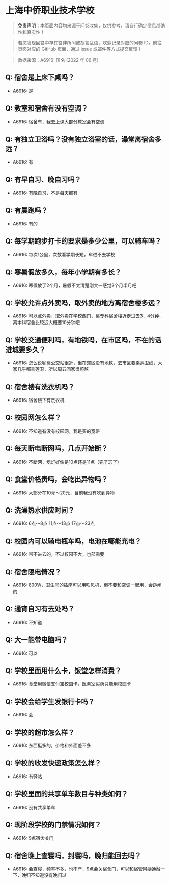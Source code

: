 # 上海中侨职业技术学校

> [免责声明](https://colleges.chat/#_3)：本页面内容均来源于问卷收集，仅供参考，请自行确定信息准确性和真实性！

> 若您发现回答中存在答非所问或胡言乱语，欢迎记录对应的问卷 ID，前往页面对应的 GitHub 页面，通过 issue 或邮件等方式提交反馈！

> 数据来源：A6916: 匿名 (2022 年 06 月)

## Q: 宿舍是上床下桌吗？

- A6916: 是

## Q: 教室和宿舍有没有空调？

- A6916: 宿舍有，我去上课大部分教室会有空调

## Q: 有独立卫浴吗？没有独立浴室的话，澡堂离宿舍多远？

- A6916: 有

## Q: 有早自习、晚自习吗？

- A6916: 有晚自习，不是每天都有

## Q: 有晨跑吗？

- A6916: 有的

## Q: 每学期跑步打卡的要求是多少公里，可以骑车吗？

- A6916: 每次1公里，次数看学期长短，车进不去学校

## Q: 寒暑假放多久，每年小学期有多长？

- A6916: 寒假放了2个月，暑假不太清楚刚大一感觉2个月半月吧

## Q: 学校允许点外卖吗，取外卖的地方离宿舍楼多远？

- A6916: 可以点外卖，取外卖在学校西门，离专科宿舍楼近走过去3，4分钟，离本科宿舍比较远大概要10分钟吧

## Q: 学校交通便利吗，有地铁吗，在市区吗，不在的话进城要多久？

- A6916: 怎么说呢离公交站很近，但在郊区没有地铁，去市区要乘莲卫线，大家几乎都乘莲卫，所以周五回家很煎熬

## Q: 宿舍楼有洗衣机吗？

- A6916: 宿舍楼下有洗衣机

## Q: 校园网怎么样？

- A6916: 不知道有没有校园网，我是买的宽带

## Q: 每天断电断网吗，几点开始断？

- A6916: 不断网，熄灯好像是10点还是11点（完了忘了）

## Q: 食堂价格贵吗，会吃出异物吗？

- A6916: 大部分在10元～20元，目前我没有吃到异物

## Q: 洗澡热水供应时间？

- A6916: 6点～8点  11点～13点  17点～23点

## Q: 校园内可以骑电瓶车吗，电池在哪能充电？

- A6916: 带不进去的，不过校园不大，也部需要

## Q: 宿舍限电情况？

- A6916: 800W，卫生间的插座可以用吹风机，但不要和空调一起用，会跳闸的

## Q: 通宵自习有去处吗？

- A6916: 不知道

## Q: 大一能带电脑吗？

- A6916: 可以

## Q: 学校里面用什么卡，饭堂怎样消费？

- A6916: 食堂用微信支付宝校园卡，医务室买药只能用校园卡

## Q: 学校会给学生发银行卡吗？

- A6916: 会

## Q: 学校的超市怎么样？

- A6916: 东西挺多的，价格和外面差不多

## Q: 学校的收发快递政策怎么样？

- A6916: 有驿站

## Q: 学校里面的共享单车数目与种类如何？

- A6916: 没有共享单车

## Q: 现阶段学校的门禁情况如何？

- A6916: 9点宿舍关门

## Q: 宿舍晚上查寝吗，封寝吗，晚归能回去吗？

- A6916: 会查寝，频率不多，也不严，9点会关宿舍门，可以和宿管阿姨通融一下，晚归不知道没有晚归过


